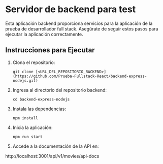 # Servidor de backend para test

Esta aplicación backend proporciona servicios para la aplicación de la prueba de desarrollador full stack. Asegúrate de seguir estos pasos para ejecutar la aplicación correctamente.

## Instrucciones para Ejecutar

1. Clona el repositorio:

   ```
   git clone [<URL_DEL_REPOSITORIO_BACKEND>](https://github.com/Prueba-Fullstack-React/backend-express-nodejs.git)
   ```

2. Ingresa al directorio del repositorio backend:

   ```
   cd backend-express-nodejs
   ```

3. Instala las dependencias:

   ```
   npm install
   ```


4. Inicia la aplicación:

   ```
   npm run start
   ```

5. Accede a la documentación de la API en:

http://localhost:3001/api/v1/movies/api-docs
